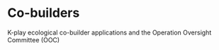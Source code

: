 # Co-builders
K-play ecological co-builder applications and the Operation Oversight Committee (OOC)
